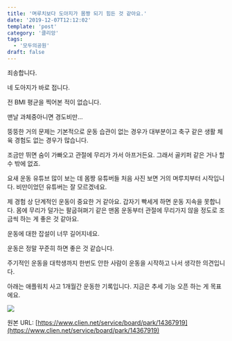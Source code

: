 ```yaml
---
title: '며루치보다 도아지가 몸짱 되기 힘든 것 같아요.'
date: '2019-12-07T12:12:02'
template: 'post'
category: '클리앙'
tags: 
  - '모두의공원'
draft: false
---
```


죄송합니다.

네 도아지가 바로 접니다.

전 BMI 평균을 찍어본 적이 없습니다.

맨날 과체중아니면 경도비만...

뚱뚱한 거의 문제는 기본적으로 운동 습관이 없는 경우가 대부분이고 축구 같은 생활 체육 경험도 없는 경우가 많습니다.

조금만 뛰면 숨이 가빠오고 관절에 무리가 가서 아프거든요. 그래서 골키퍼 같은 거나 할 수 밖에 없죠.

요새 운동 유튜브 많이 보는 데 몸짱 유튜버들 처음 사진 보면 거의 며루치부터 시작입니다. 비만이었던 유튜버는 잘 모르겠네요.

제 경험 상 단계적인 운동이 중요한 거 같아요. 갑자기 빡세게 하면 운동 지속을 못합니다. 몸에 무리가 덜가는 팔굽혀펴기 같은 맨몸 운동부터 관절에 무리가지 않을 정도로 조금씩 하는 게 좋은 것 같아요.

운동에 대한 잡설이 너무 길어지네요.

운동은 정말 꾸준히 하면 좋은 것 같습니다.

주기적인 운동을 대학생까지 한번도 안한 사람이 운동을 시작하고 나서 생각한 의견입니다.

  

아래는 애플워치 사고 1개월간 운동한 기록입니다. 지금은 추세 기능 오픈 하는 게 목표에요.

  

![](https://i.imgur.com/aj7DVXf.jpg)

원본 URL: [https://www.clien.net/service/board/park/14367919](https://www.clien.net/service/board/park/14367919)